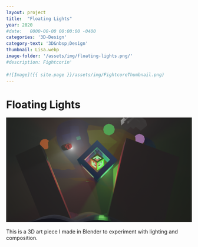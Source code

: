 ```yaml
---
layout: project
title:  "Floating Lights"
year: 2020
#date:   0000-00-00 00:00:00 -0400
categories: '3D-Design'
category-text: '3D&nbsp;Design'
thumbnail: Lisa.webp
image-folder: '/assets/img/floating-lights.png/'
#description: Fightcorin'

#![Image]({{ site.page }}/assets/img/FightcoreThumbnail.png)
---
```


<h1>Floating Lights</h1>

<img src="/assets/img/floating-lights.png/" alt="Floating Lights 3D art piece">

<p>
This is a 3D art piece I made in Blender to experiment with lighting and composition.
</p>


<style type="text/css">
    a.toolbar {
      color: wheat;
      background-color: #f44336;
      padding: 14px 25px;
      display: inline-block;
    }
    a.pika-button {
        color: wheat;
        background-color:rgb(59, 149, 39);
        padding: 14px 25px;
        display: inline-block; 
    }

    li.citation {
        margin-bottom: 10px;
    }
</style>